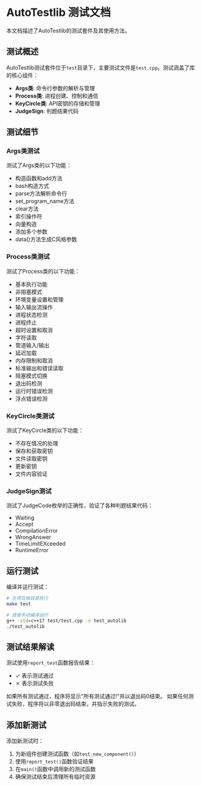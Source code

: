 # AutoTestlib 测试文档

本文档描述了AutoTestlib的测试套件及其使用方法。

## 测试概述

AutoTestlib测试套件位于`test`目录下，主要测试文件是`test.cpp`。测试涵盖了库的核心组件：

- **Args类**: 命令行参数的解析与管理
- **Process类**: 进程创建、控制和通信
- **KeyCircle类**: API密钥的存储和管理
- **JudgeSign**: 判题结果代码

## 测试细节

### Args类测试

测试了Args类的以下功能：
- 构造函数和add方法
- bash构造方式
- parse方法解析命令行
- set_program_name方法
- clear方法
- 索引操作符
- 向量构造
- 添加多个参数
- data()方法生成C风格参数

### Process类测试

测试了Process类的以下功能：
- 基本执行功能
- 非阻塞模式
- 环境变量设置和管理
- 输入输出流操作
- 进程状态检测
- 进程终止
- 超时设置和取消
- 字符读取
- 管道输入/输出
- 延迟加载
- 内存限制和取消
- 标准输出和错误读取
- 阻塞模式切换
- 退出码检测
- 运行时错误检测
- 浮点错误检测

### KeyCircle类测试

测试了KeyCircle类的以下功能：
- 不存在情况的处理
- 保存和获取密钥
- 文件读取密钥
- 更新密钥
- 文件内容验证

### JudgeSign测试

测试了JudgeCode枚举的正确性，验证了各种判题结果代码：
- Waiting
- Accept
- CompilationError
- WrongAnswer
- TimeLimitEXceeded
- RuntimeError

## 运行测试

编译并运行测试：

```bash
# 在项目根目录执行
make test

# 或者手动编译运行
g++ -std=c++17 test/test.cpp -o test_autolib
./test_autolib
```

## 测试结果解读

测试使用`report_test`函数报告结果：
- ✓ 表示测试通过
- ✗ 表示测试失败

如果所有测试通过，程序将显示"所有测试通过!"并以退出码0结束。
如果任何测试失败，程序将以非零退出码结束，并指示失败的测试。

## 添加新测试

添加新测试时：
1. 为新组件创建测试函数（如`test_new_component()`）
2. 使用`report_test()`函数验证结果
3. 在`main()`函数中调用新的测试函数
4. 确保测试结束后清理所有临时资源
